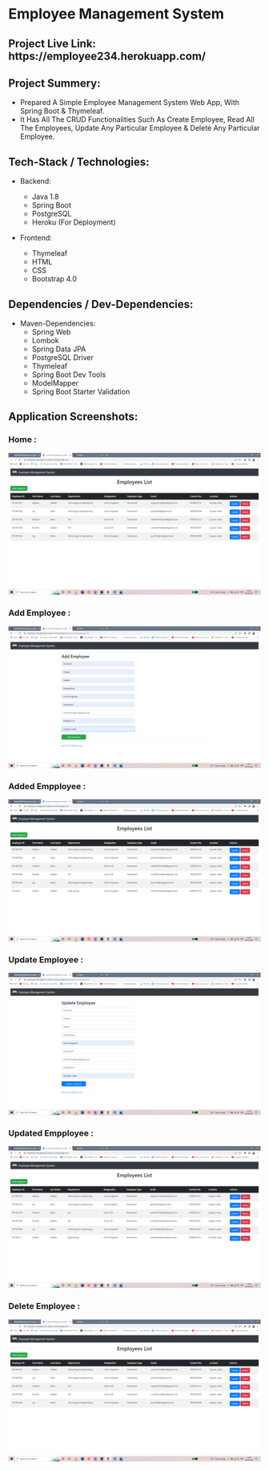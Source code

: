 # Employee Management System

<h2>Project Live Link: https://employee234.herokuapp.com/</h2>



<h2>Project Summery:</h2>

- Prepared A Simple Employee Management System Web App, With Spring Boot & Thymeleaf.
- It Has All The CRUD Functionalities Such As Create Employee, Read All The Employees, Update Any Particular Employee & Delete Any Particular Employee.

<h2>Tech-Stack / Technologies:</h2>

- Backend:
  - Java 1.8
  - Spring Boot
  - PostgreSQL
  - Heroku (For Deployment)
  
- Frontend:
  - Thymeleaf
  - HTML
  - CSS
  - Bootstrap 4.0 

<h2>Dependencies / Dev-Dependencies:</h2>

- Maven-Dependencies:
  - Spring Web
  - Lombok
  - Spring Data JPA
  - PostgreSQL Driver
  - Thymeleaf
  - Spring Boot Dev Tools
  - ModelMapper
  - Spring Boot Starter Validation
  
<h2>Application Screenshots: </h2>

<h3>Home : </h3>

![Screenshot](/src/main/resources/images/home.PNG)

<h3>Add Employee : </h3>

![Screenshot](/src/main/resources/images/add-employee.PNG)

<h3>Added Empployee : </h3>

![Screenshot](/src/main/resources/images/added-employee.PNG)

<h3>Update Employee : </h3>

![Screenshot](/src/main/resources/images/update-employee.PNG)

<h3>Updated Empployee : </h3>

![Screenshot](/src/main/resources/images/updated-employee.PNG)

<h3>Delete Employee : </h3>

![Screenshot](/src/main/resources/images/home.PNG)
